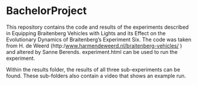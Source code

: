 # BachelorProject
This repository contains the code and results of the experiments described in Equipping Braitenberg Vehicles with Lights and its Effect on the Evolutionary Dynamics of Braitenberg’s Experiment Six. The code was taken from H. de Weerd (http:/www.harmendeweerd.nl/braitenberg-vehicles/ ) and altered by Sanne Berends. experiment.html can be used to run the experiment. 

Within the results folder, the results of all three sub-experiments can be found. These sub-folders also contain a video that shows an example run. 
